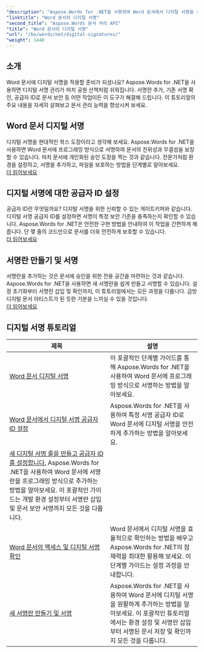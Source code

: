 ```yaml
---
"description": "Aspose.Words for .NET을 사용하여 Word 문서에서 디지털 서명을 서명, 확인 및 관리하는 방법에 대한 단계별 자습서를 살펴보세요."
"linktitle": "Word 문서의 디지털 서명"
"second_title": "Aspose.Words 문서 처리 API"
"title": "Word 문서의 디지털 서명"
"url": "/ko/words/net/digital-signatures/"
"weight": 1440
---
```


## 소개

Word 문서에 디지털 서명을 적용할 준비가 되셨나요? Aspose.Words for .NET을 사용하면 디지털 서명 관리가 마치 공원 산책처럼 쉬워집니다. 서명란 추가, 기존 서명 확인, 공급자 ID로 문서 보안 등 어떤 작업이든 이 도구가 해결해 드립니다. 이 튜토리얼의 주요 내용을 자세히 살펴보고 문서 관리 능력을 향상시켜 보세요.

## Word 문서 디지털 서명  

디지털 서명을 현대적인 왁스 도장이라고 생각해 보세요. Aspose.Words for .NET을 사용하면 Word 문서에 프로그래밍 방식으로 서명하여 문서의 진위성과 무결성을 보장할 수 있습니다. 마치 문서에 개인화된 승인 도장을 찍는 것과 같습니다. 전문가처럼 환경을 설정하고, 서명을 추가하고, 파일을 보호하는 방법을 단계별로 알아보세요.  
[더 읽어보세요](./digitally-signing-word-document/)  

## 디지털 서명에 대한 공급자 ID 설정  

공급자 ID란 무엇일까요? 디지털 서명을 위한 신뢰할 수 있는 게이트키퍼와 같습니다. 디지털 서명 공급자 ID를 설정하면 서명이 특정 보안 기준을 충족하는지 확인할 수 있습니다. Aspose.Words for .NET은 안전한 구현 방법을 안내하여 이 작업을 간편하게 해줍니다. 단 몇 줄의 코드만으로 문서를 더욱 안전하게 보호할 수 있습니다.  
[더 읽어보세요](./set-digital-signature-provider-id/)  

## 서명란 만들기 및 서명  

서명란을 추가하는 것은 문서에 승인을 위한 전용 공간을 마련하는 것과 같습니다. Aspose.Words for .NET을 사용하면 새 서명란을 쉽게 만들고 서명할 수 있습니다. 설정 초기화부터 서명란 삽입 및 확인까지, 이 튜토리얼에서는 모든 과정을 다룹니다. 금방 디지털 문서 아티스트가 된 듯한 기분을 느끼실 수 있을 것입니다.  
[더 읽어보세요](./create-and-sign-new-signature-line/)  

 ## 디지털 서명 튜토리얼
| 제목 | 설명 |
| --- | --- |
| [Word 문서 디지털 서명](./digitally-signing-word-document/) | 이 포괄적인 단계별 가이드를 통해 Aspose.Words for .NET을 사용하여 Word 문서에 프로그래밍 방식으로 서명하는 방법을 알아보세요. |
| [Word 문서에서 디지털 서명 공급자 ID 설정](./set-digital-signature-provider-id/) | Aspose.Words for .NET을 사용하여 특정 서명 공급자 ID로 Word 문서에 디지털 서명을 안전하게 추가하는 방법을 알아보세요. |
| [새 디지털 서명 줄을 만들고 공급자 ID를 설정합니다.](./create-new-digital-signature-line-and-set-provider-id/) Aspose.Words for .NET을 사용하여 Word 문서에 서명란을 프로그래밍 방식으로 추가하는 방법을 알아보세요. 이 포괄적인 가이드는 개발 환경 설정부터 서명란 삽입 및 문서 보안 서명까지 모든 것을 다룹니다. |
| [Word 문서의 액세스 및 디지털 서명 확인](./access-and-digital-signature-verification/) | Word 문서에서 디지털 서명을 효율적으로 확인하는 방법을 배우고 Aspose.Words for .NET의 잠재력을 최대한 활용해 보세요. 이 단계별 가이드는 설정 과정을 안내합니다. |
| [새 서명란 만들기 및 서명](./create-and-sign-new-signature-line/) | Aspose.Words for .NET을 사용하여 Word 문서에 디지털 서명을 원활하게 추가하는 방법을 알아보세요. 이 포괄적인 튜토리얼에서는 환경 설정 및 서명란 삽입부터 서명된 문서 저장 및 확인까지 모든 것을 다룹니다. |